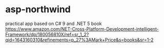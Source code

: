 # asp-northwind

practical app based on C# 9 and .NET 5 book
https://www.amazon.com/NET-Cross-Platform-Development-intelligent-Framework/dp/180056810X/ref=sr_1_2?qid=1643160310&refinements=p_27%3AMark+Price&s=books&sr=1-2
